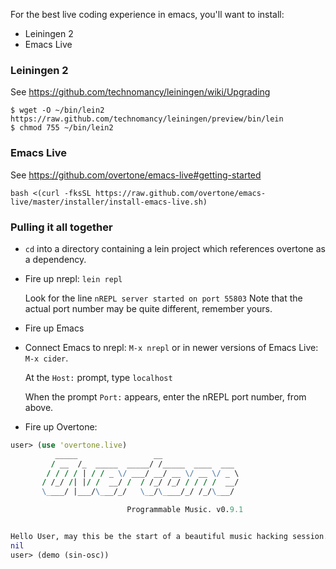 For the best live coding experience in emacs, you'll want to install:

* Leiningen 2
* Emacs Live


### Leiningen 2
See https://github.com/technomancy/leiningen/wiki/Upgrading

    $ wget -O ~/bin/lein2 https://raw.github.com/technomancy/leiningen/preview/bin/lein
    $ chmod 755 ~/bin/lein2

### Emacs Live
See https://github.com/overtone/emacs-live#getting-started

    bash <(curl -fksSL https://raw.github.com/overtone/emacs-live/master/installer/install-emacs-live.sh)

### Pulling it all together

* `cd` into a directory containing a lein project which references overtone as a dependency. 
* Fire up nrepl: `lein repl`

  Look for the line `nREPL server started on port 55803`
  Note that the actual port number may be quite different, remember yours.

* Fire up Emacs
* Connect Emacs to nrepl: `M-x nrepl` or in newer versions of Emacs Live: `M-x cider`.

  At the `Host:` prompt, type `localhost`

  When the prompt `Port:` appears, enter the nREPL port number, from above.

* Fire up Overtone:

```clj
user> (use 'overtone.live)
          _____                 __
         / __  /_  _____  _____/ /_____  ____  ___
        / / / / | / / _ \/ ___/ __/ __ \/ __ \/ _ \
       / /_/ /| |/ /  __/ /  / /_/ /_/ / / / /  __/
       \____/ |___/\___/_/   \__/\____/_/ /_/\___/

                          Programmable Music. v0.9.1


Hello User, may this be the start of a beautiful music hacking session...
nil
user> (demo (sin-osc))

```